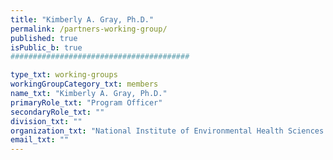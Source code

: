```yaml
---
title: "Kimberly A. Gray, Ph.D."
permalink: /partners-working-group/
published: true
isPublic_b: true
########################################

type_txt: working-groups
workingGroupCategory_txt: members
name_txt: "Kimberly A. Gray, Ph.D."
primaryRole_txt: "Program Officer"
secondaryRole_txt: ""
division_txt: ""
organization_txt: "National Institute of Environmental Health Sciences (NIEHS)"
email_txt: ""
---
```

